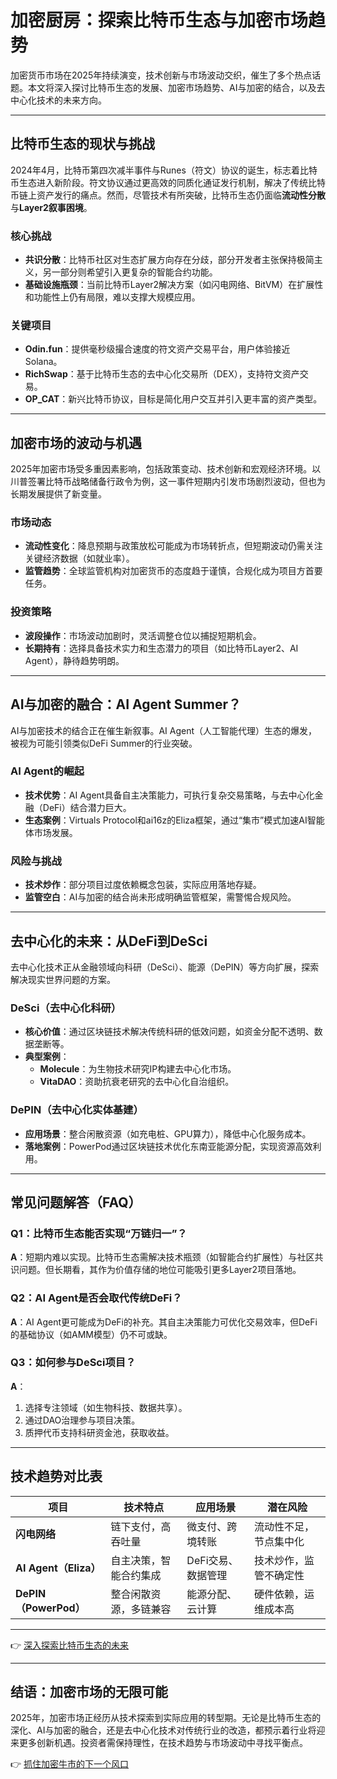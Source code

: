 # 加密厨房：探索比特币生态与加密市场趋势

加密货币市场在2025年持续演变，技术创新与市场波动交织，催生了多个热点话题。本文将深入探讨比特币生态的发展、加密市场趋势、AI与加密的结合，以及去中心化技术的未来方向。

---

## 比特币生态的现状与挑战

2024年4月，比特币第四次减半事件与Runes（符文）协议的诞生，标志着比特币生态进入新阶段。符文协议通过更高效的同质化通证发行机制，解决了传统比特币链上资产发行的痛点。然而，尽管技术有所突破，比特币生态仍面临**流动性分散**与**Layer2叙事困境**。

### 核心挑战
- **共识分散**：比特币社区对生态扩展方向存在分歧，部分开发者主张保持极简主义，另一部分则希望引入更复杂的智能合约功能。
- **基础设施瓶颈**：当前比特币Layer2解决方案（如闪电网络、BitVM）在扩展性和功能性上仍有局限，难以支撑大规模应用。

### 关键项目
- **Odin.fun**：提供毫秒级撮合速度的符文资产交易平台，用户体验接近Solana。
- **RichSwap**：基于比特币生态的去中心化交易所（DEX），支持符文资产交易。
- **OP_CAT**：新兴比特币协议，目标是简化用户交互并引入更丰富的资产类型。

---

## 加密市场的波动与机遇

2025年加密市场受多重因素影响，包括政策变动、技术创新和宏观经济环境。以川普签署比特币战略储备行政令为例，这一事件短期内引发市场剧烈波动，但也为长期发展提供了新变量。

### 市场动态
- **流动性变化**：降息预期与政策放松可能成为市场转折点，但短期波动仍需关注关键经济数据（如就业率）。
- **监管趋势**：全球监管机构对加密货币的态度趋于谨慎，合规化成为项目方首要任务。

### 投资策略
- **波段操作**：市场波动加剧时，灵活调整仓位以捕捉短期机会。
- **长期持有**：选择具备技术实力和生态潜力的项目（如比特币Layer2、AI Agent），静待趋势明朗。

---

## AI与加密的融合：AI Agent Summer？

AI与加密技术的结合正在催生新叙事。AI Agent（人工智能代理）生态的爆发，被视为可能引领类似DeFi Summer的行业突破。

### AI Agent的崛起
- **技术优势**：AI Agent具备自主决策能力，可执行复杂交易策略，与去中心化金融（DeFi）结合潜力巨大。
- **生态案例**：Virtuals Protocol和ai16z的Eliza框架，通过“集市”模式加速AI智能体市场发展。

### 风险与挑战
- **技术炒作**：部分项目过度依赖概念包装，实际应用落地存疑。
- **监管空白**：AI与加密的结合尚未形成明确监管框架，需警惕合规风险。

---

## 去中心化的未来：从DeFi到DeSci

去中心化技术正从金融领域向科研（DeSci）、能源（DePIN）等方向扩展，探索解决现实世界问题的方案。

### DeSci（去中心化科研）
- **核心价值**：通过区块链技术解决传统科研的低效问题，如资金分配不透明、数据垄断等。
- **典型案例**：
  - **Molecule**：为生物技术研究IP构建去中心化市场。
  - **VitaDAO**：资助抗衰老研究的去中心化自治组织。

### DePIN（去中心化实体基建）
- **应用场景**：整合闲散资源（如充电桩、GPU算力），降低中心化服务成本。
- **落地案例**：PowerPod通过区块链技术优化东南亚能源分配，实现资源高效利用。

---

## 常见问题解答（FAQ）

### Q1：比特币生态能否实现“万链归一”？
**A**：短期内难以实现。比特币生态需解决技术瓶颈（如智能合约扩展性）与社区共识问题。但长期看，其作为价值存储的地位可能吸引更多Layer2项目落地。

### Q2：AI Agent是否会取代传统DeFi？
**A**：AI Agent更可能成为DeFi的补充。其自主决策能力可优化交易效率，但DeFi的基础协议（如AMM模型）仍不可或缺。

### Q3：如何参与DeSci项目？
**A**：
1. 选择专注领域（如生物科技、数据共享）。
2. 通过DAO治理参与项目决策。
3. 质押代币支持科研资金池，获取收益。

---

## 技术趋势对比表

| 项目                | 技术特点                  | 应用场景               | 潜在风险               |
|---------------------|---------------------------|------------------------|------------------------|
| **闪电网络**        | 链下支付，高吞吐量        | 微支付、跨境转账       | 流动性不足，节点集中化 |
| **AI Agent（Eliza）** | 自主决策，智能合约集成    | DeFi交易、数据管理     | 技术炒作，监管不确定性 |
| **DePIN（PowerPod）** | 整合闲散资源，多链兼容    | 能源分配、云计算       | 硬件依赖，运维成本高   |

---

👉 [深入探索比特币生态的未来](https://bit.ly/okx_welcome)

---

## 结语：加密市场的无限可能

2025年，加密市场正经历从技术探索到实际应用的转型期。无论是比特币生态的深化、AI与加密的融合，还是去中心化技术对传统行业的改造，都预示着行业将迎来更多创新机遇。投资者需保持理性，在技术趋势与市场波动中寻找平衡点。

👉 [抓住加密牛市的下一个风口](https://bit.ly/okx_welcome)